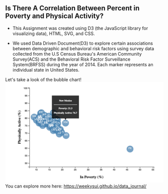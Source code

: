 ## Is There A Correlation Between Percent in Poverty and Physical Activity?
- This Assignment was created using D3 (the JavaScript library for visualizing data), HTML, SVG, and CSS.

- We used Data Driven Document(D3) to explore certain associations between demographic and behavioral risk factors using survey data collected from the U.S Census Bureau's American Community Survey(ACS) and the Behavioral Risk Factor Surveillance System(BRFSS) during the year of 2014. Each marker represents an individual state in United States.

Let's take a look of the bubble chart! 
<img src = "graph-plot.png">
You can explore more here: https://weekysui.github.io/data_journal/

